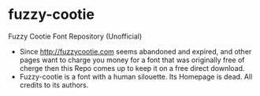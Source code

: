# fuzzy-cootie

Fuzzy Cootie Font Repository (Unofficial)

- Since http://fuzzycootie.com seems abandoned and expired, and other pages want to charge you money for a font that was originally free of cherge then this Repo comes up to keep it on a free direct download.
- Fuzzy-cootie is a font with a human silouette. Its Homepage is dead. All credits to its authors.
